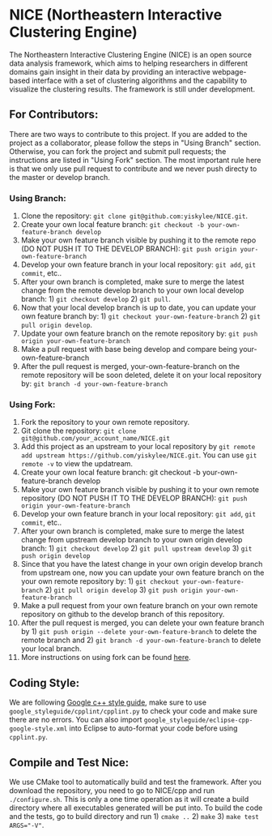 # NICE (Northeastern Interactive Clustering Engine)
The Northeastern Interactive Clustering Engine (NICE) is an open source 
data analysis framework, which aims to helping researchers in different 
domains gain insight in their data by providing an interactive 
webpage-based interface with a set of clustering algorithms and the 
capability to visualize the clustering results. The framework is still 
under development.

## For Contributors:
There are two ways to contribute to this project. If you are added to the project as a collaborator, please follow the steps in "Using Branch" section. Otherwise, you can fork the project and submit pull requests; the instructions are listed in "Using Fork" section. The most important rule here is that we only use pull request to contribute and we never push directy to the master or develop branch.

### Using Branch:
1. Clone the repository: `git clone git@github.com:yiskylee/NICE.git`.
2. Create your own local feature branch: `git checkout -b your-own-feature-branch develop`
3. Make your own feature branch visible by pushing it to the remote repo (DO NOT PUSH IT TO THE DEVELOP BRANCH): `git push origin your-own-feature-branch`
4. Develop your own feature branch in your local repository: `git add`, `git commit`, etc..
5. After your own branch is completed, make sure to merge the latest change from the remote develop branch to your own local develop branch: 1) `git checkout develop` 2) `git pull`.
6. Now that your local develop branch is up to date, you can update your own feature branch by: 1) `git checkout your-own-feature-branch` 2) `git pull origin develop`.
7. Update your own feature branch on the remote repository by: `git push origin your-own-feature-branch`
8. Make a pull request with base being develop and compare being your-own-feature-branch
9. After the pull request is merged, your-own-feature-branch on the remote repository will be soon deleted, delete it on your local repository by: `git branch -d your-own-feature-branch`

### Using Fork:
1. Fork the repository to your own remote repository.
2. Git clone the repository: `git clone git@github.com/your_account_name/NICE.git`
3. Add this project as an upstream to your local repository by `git remote add upstream https://github.com/yiskylee/NICE.git`. You can use `git remote -v` to view the updatream.
4. Create your own local feature branch: git checkout -b your-own-feature-branch develop
3. Make your own feature branch visible by pushing it to your own remote repository (DO NOT PUSH IT TO THE DEVELOP BRANCH): `git push origin your-own-feature-branch`
4. Develop your own feature branch in your local repository: `git add`, `git commit`, etc..
5. After your own branch is completed, make sure to merge the latest change from upstream develop branch to your own origin develop branch: 1) `git checkout develop` 2) `git pull upstream develop` 3) `git push origin develop`
6. Since that you have the latest change in your own origin develop branch from upstream one, now you can update your own feature branch on the your own remote repository by: 1) `git checkout your-own-feature-branch` 2) `git pull origin develop` 3) `git push origin your-own-feature-branch`
7. Make a pull request from your own feature branch on your own remote repository on github to the develop branch of this repository.
8. After the pull request is merged, you can delete your own feature branch by 1) `git push origin --delete your-own-feature-branch` to delete the remote branch and 2) `git branch -d your-own-feature-branch` to delete your local branch.
9. More instructions on using fork can be found [here](https://help.github.com/articles/fork-a-repo/).

## Coding Style:
We are following [Google c++ style guide](https://google.github.io/styleguide/cppguide.html), make sure to use `google_styleguide/cpplint/cpplint.py` to check your code and make sure there are no errors. You can also import `google_styleguide/eclipse-cpp-google-style.xml` into Eclipse to auto-format your code before using `cpplint.py`.

## Compile and Test Nice:
We use CMake tool to automatically build and test the framework. After you download the repository, you need to go to NICE/cpp and run `./configure.sh`. This is only a one time operation as it will create a build directory where all executables generated will be put into. To build the code and the tests, go to build directory and run 1) `cmake ..` 2) `make` 3) `make test ARGS="-V"`.
